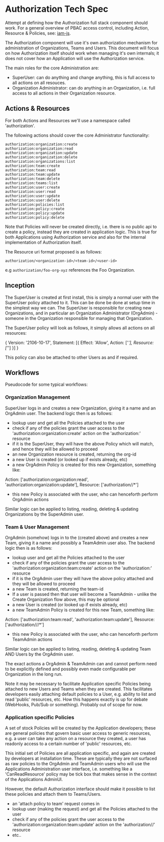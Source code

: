 # Authorization Tech Spec

Attempt at defining how the Authorization full stack component should work. For a general overview of PBAC access control, including Action, Resource & Policies, see: [iam-js](https://github.com/nearform/iam-js).

The Authorization component will use it's own authorization mechanism for administration of Organizations, Teams and Users. This document will focus on how Authorization itself should work when managing it's own internals; it does not cover how an Application will use the Authorization service.

The main roles for the core Administration are:

* SuperUser: can do anything and change anything, this is full access to all actions on all resouces.
* Organization Administrator: can do anything in an Organization, i.e. full access to all actions in their Organization resource.

## Actions & Resources 

For both Actions and Resources we'll use a namespace called 'authorization'. 

The following actions should cover the core Administrator functionality:

```
authorization:organization:create
authorization:organization:read
authorization:organization:update
authorization:organization:delete
authorization:organizations:list
authorization:team:create
authorization:team:read
authorization:team:update
authorization:team:delete
authorization:teams:list
authorization:user:create
authorization:user:read
authorization:user:update
authorization:user:delete
authorization:policies:list
authorization:policy:create
authorization:policy:update
authorization:policy:delete

```

Note that Policies will never be created directly, i.e. there is no public api to create a policy, instead they are created in application logic. This is true for both Applications using Authorization service and also for the internal implementation of Authorization itself. 

The Resource uri format proposed is as follows:

`authorization/<organization-id>/<team-id>/<user-id>`

e.g `authorization/foo-org-xyz` references the Foo Organization. 

## Inception

The SuperUser is created at first install, this is simply a normal user with the SuperUser policy attached to it. This can be done be done at setup time in the simplest way we can. The SuperUser is responsible for creating new Organizations, and in particular an Organization Administrator (OrgAdmin) - someone in the Organization responsible for managing that Organization.

The SuperUser policy will look as follows, it simply allows all actions on all resources:

{
  Version: '2106-10-17',
  Statement: [{
	Effect: 'Allow',
	Action: ['*'],
	Resource: ['*']
  }]
}

This policy can also be attached to other Users as and if required.

## Workflows

Pseudocode for some typical workflows:

### Organization Management

SuperUser logs in and creates a new Organization, giving it a name and an OrgAdmin user. The backend logic then is as follows:

* lookup user and get all the Policies attached to the user
* check if any of the policies grant the user access to the 'authorization:organization:create' action on the 'authorization:' resource
* if it is the SuperUser, they will have the above Policy which will match, and hence they will be allowed to proceed
* an new Organization resource is created, returning the org-id
* a new User is created (or looked up if exists already, etc)
* a new OrgAdmin Policy is created for this new Organization, something like:

Action: ['authorization:organization:read', 'authorization:organization:update'],
Resource: ['authorization/<org-id>/*']

* this new Policy is associated with the user, who can henceforth perform OrgAdmin actions

Similar logic can be applied to listing, reading, deleting & updating Organizations by the SuperAdmin user.

### Team & User Management

OrgAdmin (somehow) logs in to the <org-id> (created above) and creates a new Team, giving it a name and possibly a TeamAdmin user also. The backend logic then is as follows:

* lookup user and get all the Policies attached to the user
* check if any of the policies grant the user access to the 'authorization:organization:team:create' action on the 'authorization:<org-id>' resource
* if it is the OrgAdmin user they will have the above policy attached and they will be allowed to proceed 
* a new Team is created, returning the team-id
* If a user is passed then that user will become a TeamAdmin - unlike the Create Organization flow above, this may be optional
* a new User is created (or looked up if exists already, etc)
* a new TeamAdmin Policy is created for this new Team, something like:

Action: ['authorization:team:read', 'authorization:team:update'],
Resource: ['authorization/<org-id>/<team-id>/*']

* this new Policy is associated with the user, who can henceforth perform TeamAdmin actions

Similar logic can be applied to listing, reading, deleting & updating Team AND Users by the OrgAdmin user.

The exact actions a OrgAdmin & TeamAdmin can and cannot perform need to be explicitly defined and possibly even made configurable per Organization in the long run.

Note it may be necessary to facilitate Application specific Policies being attached to new Users and Teams when they are created. This facilitates developers easily attaching default policies to a User, e.g. ability to list and read 'public' resources, etc. How this happens exactly is up for debate (WebHooks, Pub/Sub or something). Probably out of scope for now.

### Application specific Policies

A set of stock Policies will be created by the Application developers; these are general policies that govern basic user access to generic resources, e.g. a user can take any action on a resource they created, a user has readonly access to a certain number of 'public' resources, etc. 

This initial set of Policies are all application specific, and again are created by developers at installation time. These are typically they are not surfaced as raw policies to the OrgAdmin and TeamAdmin users who will use the Applications Administration user interface, i.e. something like a 'CanReadResource' policy may be tick box that makes sense in the context of the Applications AdminUI. 

However, the default Authorization interface should make it possible to list these policies and attach them to Teams/Users.

* an 'attach policy to team' request comes in
* lookup user (making the request) and get all the Policies attached to the user
* check if any of the policies grant the user access to the 'authorization:organization:team:update' action on the 'authorization/<org-id>/<team-id>' resource
* etc..

